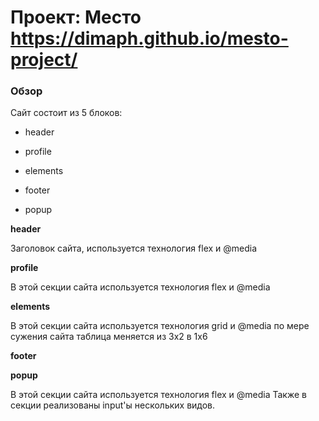 # Проект: Место  https://dimaph.github.io/mesto-project/

### Обзор
Сайт состоит из 5 блоков:
* header 
* profile
* elements
* footer

* popup 

**header**

Заголовок сайта, используется технология flex и @media

**profile**

В этой секции сайта используется технология flex и @media

**elements**

В этой секции сайта используется технология grid и @media
по мере сужения сайта таблица меняется из 3х2 в 1х6

**footer**



**popup**

В этой секции сайта используется технология flex и @media
Также в секции реализованы input'ы нескольких видов.



